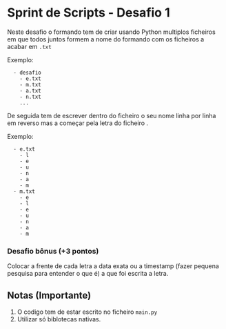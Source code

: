 # Sprint de Scripts - Desafio 1

Neste desafio o formando tem de criar usando Python multiplos ficheiros em que todos juntos formem a nome do formando com os ficheiros a acabar em `.txt`

Exemplo:
```
  - desafio
    - e.txt
    - m.txt
    - a.txt
    - n.txt
    ...
```

De seguida tem de escrever dentro do ficheiro o seu nome linha por linha em reverso mas a começar pela letra do ficheiro .

Exemplo:
```
  - e.txt
    - l
    - e
    - u
    - n
    - a
    - m
  - m.txt
    - e
    - l
    - e
    - u
    - n
    - a
    - m
```

### Desafio bônus (+3 pontos)
Colocar a frente de cada letra a data exata ou a timestamp (fazer pequena pesquisa para entender o que é) a que foi escrita a letra.


## Notas (Importante)

1. O codigo tem de estar escrito no ficheiro `main.py`
1. Utilizar só biblotecas nativas.